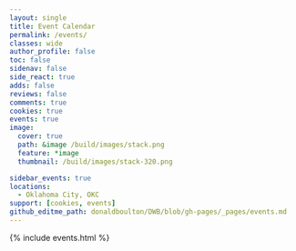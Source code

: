 ```yaml
---
layout: single
title: Event Calendar
permalink: /events/
classes: wide
author_profile: false
toc: false
sidenav: false
side_react: true
adds: false
reviews: false
comments: true
cookies: true
events: true
image:
  cover: true
  path: &image /build/images/stack.png
  feature: *image
  thumbnail: /build/images/stack-320.png

sidebar_events: true
locations: 
  - Oklahoma City, OKC
support: [cookies, events]
github_editme_path: donaldboulton/DWB/blob/gh-pages/_pages/events.md
---
```


{% include events.html %}
